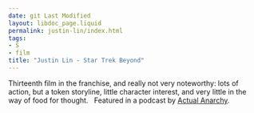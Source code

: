 ```yaml
---
date: git Last Modified
layout: libdoc_page.liquid
permalink: justin-lin/index.html
tags:
- S
- film
title: "Justin Lin - Star Trek Beyond"
---
```


Thirteenth film in the franchise, and really not very  noteworthy: lots of action, but a token storyline, little character interest,  and very little in the way of food for thought.
 
Featured in a podcast by <a href="http://www.actualanarchy.com/2017/05/07/episode-21-star-trek-beyond-14228/"> Actual Anarchy</a>.